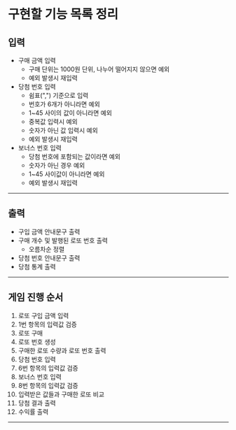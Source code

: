 # 구현할 기능 목록 정리

## 입력
- 구매 금액 입력
  - 구매 단위는 1000원 단위, 나누어 떨어지지 않으면 예외
  - 예외 발생시 재입력
- 당첨 번호 입력
  - 쉼표(",") 기준으로 입력
  - 번호가 6개가 아니라면 예외
  - 1~45 사이의 값이 아니라면 예외
  - 중복값 입력시 예외
  - 숫자가 아닌 값 입력시 예외
  - 예외 발생시 재입력
- 보너스 번호 입력
  - 당첨 번호에 포함되는 값이라면 예외
  - 숫자가 아닌 경우 예외
  - 1~45 사이값이 아니라면 예외
  - 예외 발생시 재입력

---
## 출력
- 구입 금액 안내문구 출력
- 구매 개수 및 발행된 로또 번호 출력
  - 오름차순 정렬
- 당첨 번호 안내문구 출력
- 당첨 통계 출력

---
## 게임 진행 순서
1. 로또 구입 금액 입력
2. 1번 항목의 입력값 검증
3. 로또 구매
4. 로또 번호 생성
5. 구매한 로또 수량과 로또 번호 출력
6. 당첨 번호 입력
7. 6번 항목의 입력값 검증
8. 보너스 번호 입력
9. 8번 항목의 입력값 검증
10. 입력받은 값들과 구매한 로또 비교
11. 당첨 결과 출력
12. 수익률 출력

---